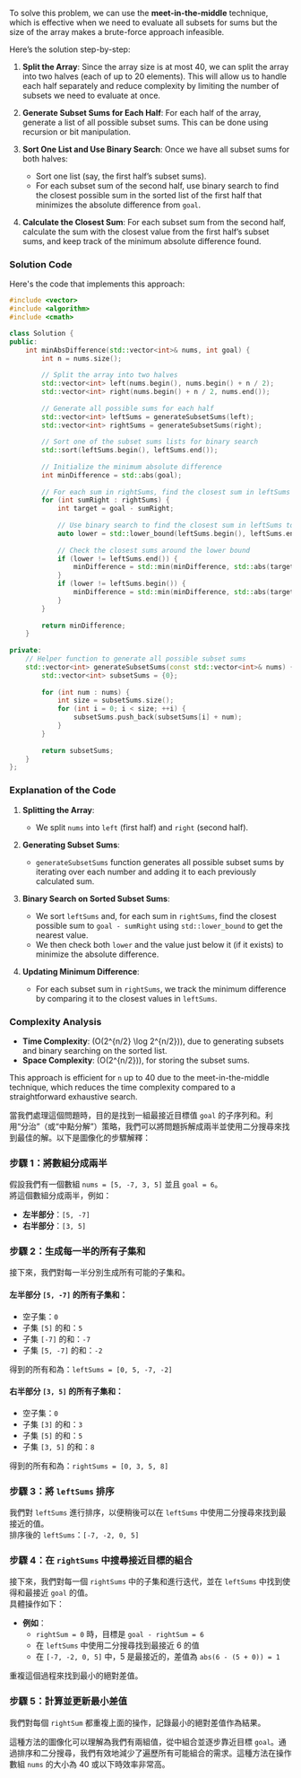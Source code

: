 To solve this problem, we can use the **meet-in-the-middle** technique, which is effective when we need to evaluate all subsets for sums but the size of the array makes a brute-force approach infeasible.

Here’s the solution step-by-step:

1. **Split the Array**: Since the array size is at most 40, we can split the array into two halves (each of up to 20 elements). This will allow us to handle each half separately and reduce complexity by limiting the number of subsets we need to evaluate at once.

2. **Generate Subset Sums for Each Half**: For each half of the array, generate a list of all possible subset sums. This can be done using recursion or bit manipulation.

3. **Sort One List and Use Binary Search**: Once we have all subset sums for both halves:
   - Sort one list (say, the first half’s subset sums).
   - For each subset sum of the second half, use binary search to find the closest possible sum in the sorted list of the first half that minimizes the absolute difference from `goal`.

4. **Calculate the Closest Sum**: For each subset sum from the second half, calculate the sum with the closest value from the first half’s subset sums, and keep track of the minimum absolute difference found.

### Solution Code

Here's the code that implements this approach:

```cpp
#include <vector>
#include <algorithm>
#include <cmath>

class Solution {
public:
    int minAbsDifference(std::vector<int>& nums, int goal) {
        int n = nums.size();
        
        // Split the array into two halves
        std::vector<int> left(nums.begin(), nums.begin() + n / 2);
        std::vector<int> right(nums.begin() + n / 2, nums.end());
        
        // Generate all possible sums for each half
        std::vector<int> leftSums = generateSubsetSums(left);
        std::vector<int> rightSums = generateSubsetSums(right);
        
        // Sort one of the subset sums lists for binary search
        std::sort(leftSums.begin(), leftSums.end());
        
        // Initialize the minimum absolute difference
        int minDifference = std::abs(goal);
        
        // For each sum in rightSums, find the closest sum in leftSums
        for (int sumRight : rightSums) {
            int target = goal - sumRight;
            
            // Use binary search to find the closest sum in leftSums to "target"
            auto lower = std::lower_bound(leftSums.begin(), leftSums.end(), target);
            
            // Check the closest sums around the lower bound
            if (lower != leftSums.end()) {
                minDifference = std::min(minDifference, std::abs(target - *lower));
            }
            if (lower != leftSums.begin()) {
                minDifference = std::min(minDifference, std::abs(target - *std::prev(lower)));
            }
        }
        
        return minDifference;
    }
    
private:
    // Helper function to generate all possible subset sums
    std::vector<int> generateSubsetSums(const std::vector<int>& nums) {
        std::vector<int> subsetSums = {0};
        
        for (int num : nums) {
            int size = subsetSums.size();
            for (int i = 0; i < size; ++i) {
                subsetSums.push_back(subsetSums[i] + num);
            }
        }
        
        return subsetSums;
    }
};
```

### Explanation of the Code

1. **Splitting the Array**:
   - We split `nums` into `left` (first half) and `right` (second half).

2. **Generating Subset Sums**:
   - `generateSubsetSums` function generates all possible subset sums by iterating over each number and adding it to each previously calculated sum.

3. **Binary Search on Sorted Subset Sums**:
   - We sort `leftSums` and, for each sum in `rightSums`, find the closest possible sum to `goal - sumRight` using `std::lower_bound` to get the nearest value.
   - We then check both `lower` and the value just below it (if it exists) to minimize the absolute difference.

4. **Updating Minimum Difference**:
   - For each subset sum in `rightSums`, we track the minimum difference by comparing it to the closest values in `leftSums`.

### Complexity Analysis

- **Time Complexity**: \(O(2^{n/2} \log 2^{n/2})\), due to generating subsets and binary searching on the sorted list.
- **Space Complexity**: \(O(2^{n/2})\), for storing the subset sums.

This approach is efficient for `n` up to 40 due to the meet-in-the-middle technique, which reduces the time complexity compared to a straightforward exhaustive search.

當我們處理這個問題時，目的是找到一組最接近目標值 `goal` 的子序列和。利用“分治”（或“中點分解”）策略，我們可以將問題拆解成兩半並使用二分搜尋來找到最佳的解。以下是圖像化的步驟解釋：

### 步驟 1：將數組分成兩半

假設我們有一個數組 `nums = [5, -7, 3, 5]` 並且 `goal = 6`。  
將這個數組分成兩半，例如：

- **左半部分**：`[5, -7]`
- **右半部分**：`[3, 5]`

### 步驟 2：生成每一半的所有子集和

接下來，我們對每一半分別生成所有可能的子集和。

#### 左半部分 `[5, -7]` 的所有子集和：
- 空子集：`0`
- 子集 `[5]` 的和：`5`
- 子集 `[-7]` 的和：`-7`
- 子集 `[5, -7]` 的和：`-2`

得到的所有和為：`leftSums = [0, 5, -7, -2]`

#### 右半部分 `[3, 5]` 的所有子集和：
- 空子集：`0`
- 子集 `[3]` 的和：`3`
- 子集 `[5]` 的和：`5`
- 子集 `[3, 5]` 的和：`8`

得到的所有和為：`rightSums = [0, 3, 5, 8]`

### 步驟 3：將 `leftSums` 排序

我們對 `leftSums` 進行排序，以便稍後可以在 `leftSums` 中使用二分搜尋來找到最接近的值。  
排序後的 `leftSums`：`[-7, -2, 0, 5]`

### 步驟 4：在 `rightSums` 中搜尋接近目標的組合

接下來，我們對每一個 `rightSums` 中的子集和進行迭代，並在 `leftSums` 中找到使得和最接近 `goal` 的值。  
具體操作如下：

- **例如**：
  - `rightSum = 0` 時，目標是 `goal - rightSum = 6`
  - 在 `leftSums` 中使用二分搜尋找到最接近 6 的值
  - 在 `[-7, -2, 0, 5]` 中，5 是最接近的，差值為 `abs(6 - (5 + 0)) = 1`

重複這個過程來找到最小的絕對差值。

### 步驟 5：計算並更新最小差值

我們對每個 `rightSum` 都重複上面的操作，記錄最小的絕對差值作為結果。

這種方法的圖像化可以理解為我們有兩組值，從中組合並逐步靠近目標 `goal`。通過排序和二分搜尋，我們有效地減少了遍歷所有可能組合的需求。這種方法在操作數組 `nums` 的大小為 40 或以下時效率非常高。